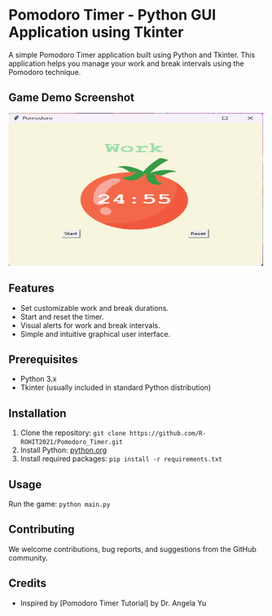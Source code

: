 # Pomodoro Timer - Python GUI Application using Tkinter

A simple Pomodoro Timer application built using Python and Tkinter. This application helps you manage your work and break intervals using the Pomodoro technique.

## Game Demo Screenshot
<img src="https://github.com/R-ROHIT2021/Pomodoro_Timer/blob/main/Screenshot.png" alt="Alt Text" width="500" height="300">

## Features

- Set customizable work and break durations.
- Start and reset the timer.
- Visual alerts for work and break intervals.
- Simple and intuitive graphical user interface.

## Prerequisites

- Python 3.x
- Tkinter (usually included in standard Python distribution)

## Installation
1. Clone the repository: `git clone https://github.com/R-ROHIT2021/Pomodoro_Timer.git`
3. Install Python: [python.org](https://www.python.org/downloads/)
4. Install required packages: `pip install -r requirements.txt`

## Usage
Run the game: `python main.py`

## Contributing
We welcome contributions, bug reports, and suggestions from the GitHub community.

## Credits
- Inspired by [Pomodoro Timer Tutorial] by Dr. Angela Yu
